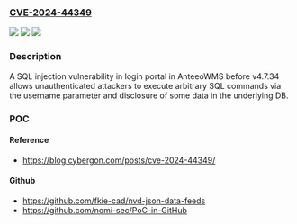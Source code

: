 ### [CVE-2024-44349](https://cve.mitre.org/cgi-bin/cvename.cgi?name=CVE-2024-44349)
![](https://img.shields.io/static/v1?label=Product&message=n%2Fa&color=blue)
![](https://img.shields.io/static/v1?label=Version&message=n%2Fa&color=blue)
![](https://img.shields.io/static/v1?label=Vulnerability&message=n%2Fa&color=brighgreen)

### Description

A SQL injection vulnerability in login portal in AnteeoWMS before v4.7.34 allows unauthenticated attackers to execute arbitrary SQL commands via the username parameter and disclosure of some data in the underlying DB.

### POC

#### Reference
- https://blog.cybergon.com/posts/cve-2024-44349/

#### Github
- https://github.com/fkie-cad/nvd-json-data-feeds
- https://github.com/nomi-sec/PoC-in-GitHub

